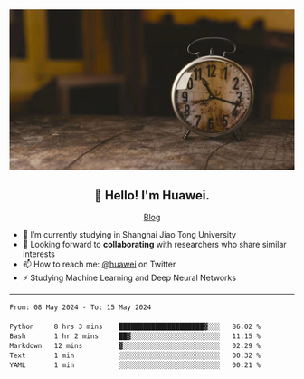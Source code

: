 <div align="center">
  <a href="https://github.com/JHW5981">
    <img src="./assets/background.jpg">
  </a>
</div>

<h2 align="center">👋 Hello! I'm Huawei.</h2>
<p align="center">
  <a href="https://blog.csdn.net/Edward__J?spm=1000.2115.3001.5343">Blog</a>
</p>


- 🔭 I’m currently studying in Shanghai Jiao Tong University
- 💬 Looking forward to **collaborating** with researchers who share similar interests
- 📫 How to reach me: [@huawei](https://twitter.com/yoohuaff) on Twitter
- ⚡ Studying Machine Learning and Deep Neural Networks

-------

<!--START_SECTION:waka-->

```txt
From: 08 May 2024 - To: 15 May 2024

Python     8 hrs 3 mins    █████████████████████▓░░░   86.02 %
Bash       1 hr 2 mins     ██▓░░░░░░░░░░░░░░░░░░░░░░   11.15 %
Markdown   12 mins         ▓░░░░░░░░░░░░░░░░░░░░░░░░   02.29 %
Text       1 min           ░░░░░░░░░░░░░░░░░░░░░░░░░   00.32 %
YAML       1 min           ░░░░░░░░░░░░░░░░░░░░░░░░░   00.21 %
```

<!--END_SECTION:waka-->
